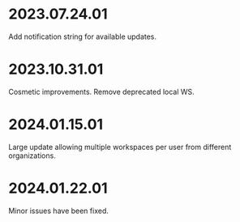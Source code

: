 # 2023.07.24.01
Add notification string for available updates.

# 2023.10.31.01
Cosmetic improvements.  Remove deprecated local WS.

# 2024.01.15.01
Large update allowing multiple workspaces per user from different
organizations.

# 2024.01.22.01
Minor issues have been fixed.
